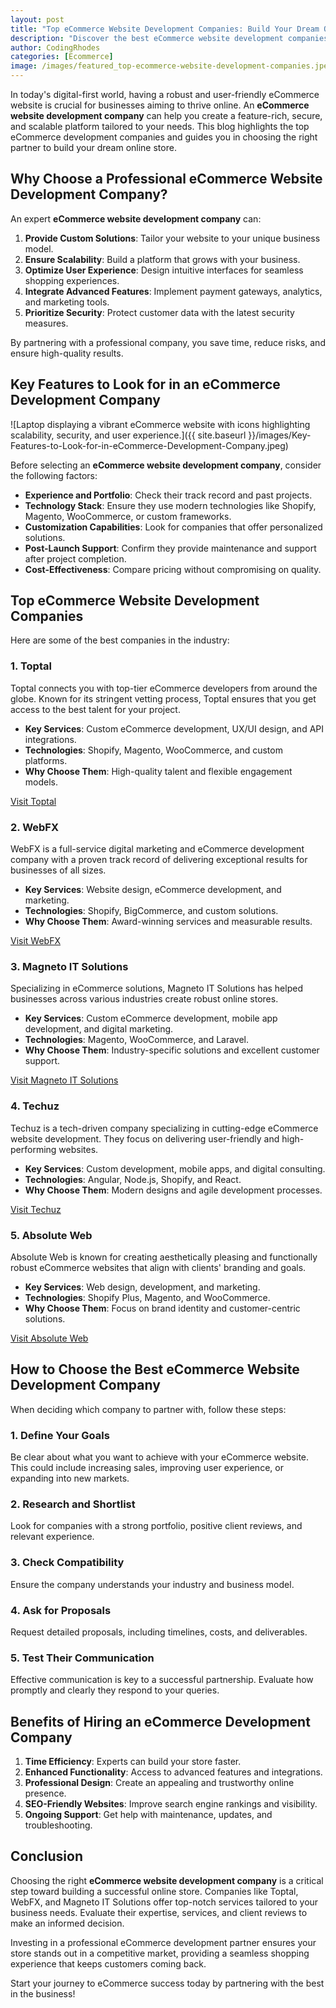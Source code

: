 ```yaml
---
layout: post
title: "Top eCommerce Website Development Companies: Build Your Dream Online Store Today"
description: "Discover the best eCommerce website development companies to build your online store. Learn how to choose the right eCommerce development company for your business."
author: CodingRhodes
categories: [Ecommerce]
image: /images/featured_top-ecommerce-website-development-companies.jpeg
---
```


In today's digital-first world, having a robust and user-friendly eCommerce website is crucial for businesses aiming to thrive online. An **eCommerce website development company** can help you create a feature-rich, secure, and scalable platform tailored to your needs. This blog highlights the top eCommerce development companies and guides you in choosing the right partner to build your dream online store.

## Why Choose a Professional eCommerce Website Development Company?

An expert **eCommerce website development company** can:

1. **Provide Custom Solutions**: Tailor your website to your unique business model.
2. **Ensure Scalability**: Build a platform that grows with your business.
3. **Optimize User Experience**: Design intuitive interfaces for seamless shopping experiences.
4. **Integrate Advanced Features**: Implement payment gateways, analytics, and marketing tools.
5. **Prioritize Security**: Protect customer data with the latest security measures.

By partnering with a professional company, you save time, reduce risks, and ensure high-quality results.

## Key Features to Look for in an eCommerce Development Company

![Laptop displaying a vibrant eCommerce website with icons highlighting scalability, security, and user experience.]({{ site.baseurl }}/images/Key-Features-to-Look-for-in-eCommerce-Development-Company.jpeg)

Before selecting an **eCommerce website development company**, consider the following factors:

- **Experience and Portfolio**: Check their track record and past projects.
- **Technology Stack**: Ensure they use modern technologies like Shopify, Magento, WooCommerce, or custom frameworks.
- **Customization Capabilities**: Look for companies that offer personalized solutions.
- **Post-Launch Support**: Confirm they provide maintenance and support after project completion.
- **Cost-Effectiveness**: Compare pricing without compromising on quality.

## Top eCommerce Website Development Companies

Here are some of the best companies in the industry:

### 1. **Toptal**

Toptal connects you with top-tier eCommerce developers from around the globe. Known for its stringent vetting process, Toptal ensures that you get access to the best talent for your project.

- **Key Services**: Custom eCommerce development, UX/UI design, and API integrations.
- **Technologies**: Shopify, Magento, WooCommerce, and custom platforms.
- **Why Choose Them**: High-quality talent and flexible engagement models.

[Visit Toptal](https://www.toptal.com)

### 2. **WebFX**

WebFX is a full-service digital marketing and eCommerce development company with a proven track record of delivering exceptional results for businesses of all sizes.

- **Key Services**: Website design, eCommerce development, and marketing.
- **Technologies**: Shopify, BigCommerce, and custom solutions.
- **Why Choose Them**: Award-winning services and measurable results.

[Visit WebFX](https://www.webfx.com)

### 3. **Magneto IT Solutions**

Specializing in eCommerce solutions, Magneto IT Solutions has helped businesses across various industries create robust online stores.

- **Key Services**: Custom eCommerce development, mobile app development, and digital marketing.
- **Technologies**: Magento, WooCommerce, and Laravel.
- **Why Choose Them**: Industry-specific solutions and excellent customer support.

[Visit Magneto IT Solutions](https://magnetoitsolutions.com)

### 4. **Techuz**

Techuz is a tech-driven company specializing in cutting-edge eCommerce website development. They focus on delivering user-friendly and high-performing websites.

- **Key Services**: Custom development, mobile apps, and digital consulting.
- **Technologies**: Angular, Node.js, Shopify, and React.
- **Why Choose Them**: Modern designs and agile development processes.

[Visit Techuz](https://www.techuz.com)

### 5. **Absolute Web**

Absolute Web is known for creating aesthetically pleasing and functionally robust eCommerce websites that align with clients' branding and goals.

- **Key Services**: Web design, development, and marketing.
- **Technologies**: Shopify Plus, Magento, and WooCommerce.
- **Why Choose Them**: Focus on brand identity and customer-centric solutions.

[Visit Absolute Web](https://www.absoluteweb.com)

## How to Choose the Best eCommerce Website Development Company

When deciding which company to partner with, follow these steps:

### 1. **Define Your Goals**

Be clear about what you want to achieve with your eCommerce website. This could include increasing sales, improving user experience, or expanding into new markets.

### 2. **Research and Shortlist**

Look for companies with a strong portfolio, positive client reviews, and relevant experience.

### 3. **Check Compatibility**

Ensure the company understands your industry and business model.

### 4. **Ask for Proposals**

Request detailed proposals, including timelines, costs, and deliverables.

### 5. **Test Their Communication**

Effective communication is key to a successful partnership. Evaluate how promptly and clearly they respond to your queries.

## Benefits of Hiring an eCommerce Development Company

1. **Time Efficiency**: Experts can build your store faster.
2. **Enhanced Functionality**: Access to advanced features and integrations.
3. **Professional Design**: Create an appealing and trustworthy online presence.
4. **SEO-Friendly Websites**: Improve search engine rankings and visibility.
5. **Ongoing Support**: Get help with maintenance, updates, and troubleshooting.

## Conclusion

Choosing the right **eCommerce website development company** is a critical step toward building a successful online store. Companies like Toptal, WebFX, and Magneto IT Solutions offer top-notch services tailored to your business needs. Evaluate their expertise, services, and client reviews to make an informed decision.

Investing in a professional eCommerce development partner ensures your store stands out in a competitive market, providing a seamless shopping experience that keeps customers coming back.

Start your journey to eCommerce success today by partnering with the best in the business!

